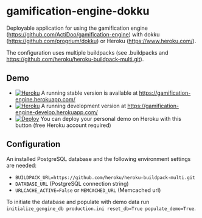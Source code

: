 # gamification-engine-dokku
Deployable application for using the gamification engine (https://github.com/ActiDoo/gamification-engine) with dokku (https://github.com/progrium/dokku) or Heroku (https://www.heroku.com/).

The configuration uses multiple buildpacks (see .buildpacks and https://github.com/heroku/heroku-buildpack-multi.git). 

## Demo

* [![Heroku](https://heroku-badge.herokuapp.com/?app=gamification-engine&root=admin/)](https://gamification-engine.herokuapp.com) A running stable version is available at https://gamification-engine.herokuapp.com/
* [![Heroku](https://heroku-badge.herokuapp.com/?app=gamification-engine-develop&root=admin/)](https://gamification-engine-develop.herokuapp.com) A running development version at https://gamification-engine-develop.herokuapp.com/
* [![Deploy](https://www.herokucdn.com/deploy/button.svg)](https://heroku.com/deploy) You can deploy your personal demo on Heroku with this button (free Heroku account required)

## Configuration
An installed PostgreSQL database and the following environment settings are needed:
* `BUILDPACK_URL=https://github.com/heroku/heroku-buildpack-multi.git`
* `DATABASE_URL` (PostgreSQL connection string)
* `URLCACHE_ACTIVE=False` or `MEMCACHED_URL` (Memcached url)

To initiate the database and populate with demo data run `initialize_gengine_db production.ini reset_db=True populate_demo=True`.

